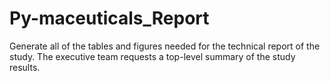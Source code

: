# Py-maceuticals_Report
Generate all of the tables and figures needed for the technical report of the study. The executive team requests a top-level summary of the study results.
